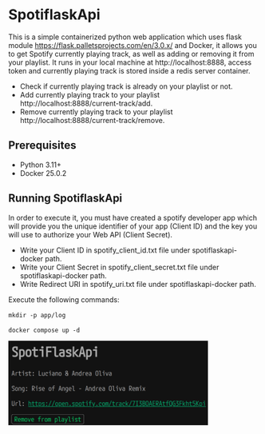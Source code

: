 # SpotiflaskApi

This is a simple containerized python web application which uses flask module https://flask.palletsprojects.com/en/3.0.x/ and Docker, it allows you to get Spotify currently playing track, as well as adding or removing it from your playlist. It runs in your local machine at http://localhost:8888, access token and currently playing track is stored inside a redis server container.

- Check if currently playing track is already on your playlist or not.
- Add currently playing track to your playlist http://localhost:8888/current-track/add.
- Remove currently playing track to your playlist http://localhost:8888/current-track/remove.


## Prerequisites

* Python 3.11+
* Docker 25.0.2

## Running SpotiflaskApi

In order to execute it, you must have created a spotify developer app which will provide you the unique identifier of your app (Client ID) and the key you will use to authorize your Web API (Client Secret).

- Write your Client ID in spotify\_client\_id.txt file under spotiflaskapi-docker path.
- Write your Client Secret in spotify\_client\_secret.txt file under spotiflaskapi-docker path.
- Write Redirect URI in spotify\_uri.txt file under spotiflaskapi-docker path.

Execute the following commands:
```code
mkdir -p app/log
```

```code
docker compose up -d
```

<img src="images/spotiflaskapi-saved.png" width="400">
